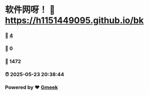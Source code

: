 # 软件网呀！ :link: https://h1151449095.github.io/bk 
### :page_facing_up: [4](https://h1151449095.github.io/bk/tag.html) 
### :speech_balloon: 0 
### :hibiscus: 1472 
### :alarm_clock: 2025-05-23 20:38:44 
### Powered by :heart: [Gmeek](https://github.com/Meekdai/Gmeek)
